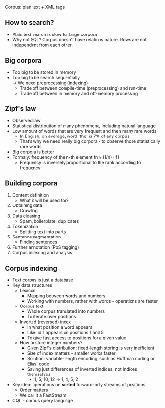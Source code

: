 Corpus: plan text + XML tags

## How to search?

- Plain text search is slow for large corpora
- Why not SQL? Corpus doesn't have relations nature. Rows are not independent from each other.


## Big corpora
- Too big to be stored in memory
- Too big to be search sequentially  
  -> We need preprocessing (indexing)
  - Trade off between compile-time (preprocessing) and run-time
  - Trade off between in memory and off-memory processing

## Zipf's law
- Observed law
- Statistical distribution of many phenomena, including natural language
- Low amount of words that are very frequent and then many rare words
  - In English, on average, word 'the' is 7% of any corpus
  - That’s why we need really big corpora - to observe those statistically rare words
- Big corpora is better
- Formaly: frequency of the n-th element fn ≈ (1/n) · f1
   - Frequency is inversely proportional to the rank according to frequency

## Building corpora
1. Content definition
   - What it will be used for?
2. Obtaining data
   - Crawling
3. Data cleaning
   - Spam, boilerplate, duplicates
4. Tokenization
   - Splitting text into parts
5. Sentence segmentation
   - Finding sentences
6. Further annotation (PoS tagging)
7. Corpus indexing and analysis

## Corpus indexing
- Text corpus is just a database
- Key data structures
   - Lexicon
       - Mapping between words and numbers
       - Working with numbers, rather with words - operations are faster
   - Corpus text
       - Whole corpus translated into numbers
       - To iterate over positions
   - Inverted (reversed) index
       - In what position a word appears
       - Like: id 1 appears on positions 1 and 5
       - To give fast access to positions for a given value
   - How to store integer numbers?
       - Given Zipf's distribution: fixed-length storing is very inefficient
       - Size of index matters - smaller works faster
       - Solution: variable-length encoding, such as Huffman coding or Elias' code
       - Saving just differences of inverted indices, not indices themselves
         - 1, 5, 10, 12 -> 1, 4, 5, 2
- Key idea: operations on **sorted** forward-only streams of positions
   - Order matters
   - We call it a FastStream
- CQL - corpus query language
